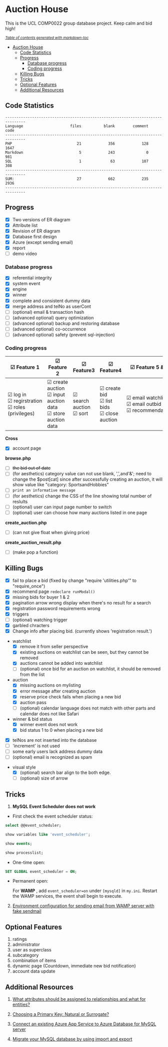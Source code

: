 # Auction House

This is the UCL COMP0022 group database project. Keep calm and bid high!

<small><i><a href='http://ecotrust-canada.github.io/markdown-toc/'>Table of contents generated with markdown-toc</a></i></small>

- [Auction House](#auction-house)
  * [Code Statistics](#code-statistics)
  * [Progress](#progress)
    + [Database progress](#database-progress)
    + [Coding progress](#coding-progress)
  * [Killing Bugs](#killing-bugs)
  * [Tricks](#tricks)
  * [Optional Features](#optional-features)
  * [Additional Resources](#additional-resources)

## Code Statistics

```shell
-------------------------------------------------------------------------------
Language                     files          blank        comment           code
-------------------------------------------------------------------------------
PHP                             21            356            128           1647
Markdown                         5            243              0            981
SQL                              1             63            107            308
-------------------------------------------------------------------------------
SUM:                            27            662            235           2936
-------------------------------------------------------------------------------
```

## Progress

- [x] Two versions of ER diagram
- [x] Attribute list
- [x] Revision of ER diagram
- [x] Database first design
- [x] Azure (except sending email)
- [x] report
- [ ] demo video

### Database progress

- [x] referential integrity
- [x] system event
- [x] engine
- [x] winner
- [x] complete and consistent dummy data
- [x] merge address and telNo as userCont
- [ ] (optional) email & transaction hash
- [ ] (advanced optional) query optimization
- [ ] (advanced optional) backup and restoring database
- [ ] (advanced optional) co-occurrence
- [ ] (advanced optional)  safety (prevent sql-injection)

### Coding progress

| &#9745; Feature 1  | &#9745; Feature 2 | &#9745; Feature3 | &#9745; Feature4 | &#9745; Feature 5 & 6 |
| -------------------------- | ----------------- | ---------------- | ---------------- | ---------------- |
| &#9745; log in <br>&#9745; regirstration <br>&#9745; roles (privileges)    | &#9745; create auction <br>&#9745; input auction data <br>&#9745; store auction data | &#9745; search auction <br>&#9745; sort <br> | &#9745; create bid <br>&#9745; list bids <br>&#9745; close auction | &#9745; email watchlist <br>&#9745; email outbid <br>&#9745; recommendation |

**Cross**

- [x] account page

**browse.php**

- [ ] ~~the bid out of date~~
- [ ] (for aesthetics) category value can not use blank, ',',and'&'; need to change the $post[cat] since after successfully creating an auction, it will show value like "category: SportsandHobbies"
- [ ] `print an informative message`
- [ ] (for aesthetics) change the CSS of the line showing total number of reslults
- [ ] (optional) user can input page number to switch
- [ ] (optional) user can choose how many auctions listed in one page

**create_auction.php**

- [ ] (can not give float when giving price)

**create_auction_result.php**

- [ ] (make pop a function)

## Killing Bugs

- [x] fail to place a bid (fixed by change "require 'utilities.php'" to "require_once")
- [x] recommend page `redeclare runModal()`
- [x] missing bids for buyer 1 & 2
- [x] pagination arrow wrong display when there's no result for a search
- [x] registration password requirements wrong
- [x] triggers
- [ ] (optional) watching trigger
- [x] garbled chracters
- [x] Change info after placing bid. (currently shows 'registration result.')
- watchlist
  - [x] remove it from seller perspective
  - [x] existing auctions on watchlist can be seen, but they cannot be removed
  - [x] auctions cannot be added into watchlist
  - [ ] (optional) once bid for an auction on watchlist, it should be removed from the list
- auction
  - [x] missing auctions on mylisting
  - [x] error message after creating auction
  - [x] reserve price check fails when placing a new bid
  - [x] auction pass
  - [ ] (optional) calendar language does not match with other parts and calendar does not like Safari
- winner & bid status
  - [x] winner event does not work
  - [x] bid status 1 to 0 when placing a new bid
- [x] telNos are not inserted into the database
- [ ] 'increment' is not used
- [ ] some early users lack address dummy data
- [ ] (optional) email is recognized as spam
- visual style
  - [x] (optional) search bar align to the both edge.
  - [ ] (optional) size of arrow
## Tricks

1. **MySQL Event Scheduler does not work**

- First check the event scheduler status:

```sql
select @@event_scheduler;

show variables like 'event_scheduler';

show events;

show processlist;
```

- One-time open:

```sql
SET GLOBAL event_scheduler = ON;
```

- Permanent open:

  For **WAMP** , add `event_scheduler=on` under `[mysqld]` in `my.ini`. Restart the WAMP services, the event shall begin to execute.

2. [Environment configuration for sending email  from WAMP server with fake sendmail](https://blog.techwheels.net/send-email-from-localhost-wamp-server-using-sendmail/)



## Optional Features

1. ratings
3. administrator
3. user as superclass
4. subcategory
5. combination of items
6. dynamic page (Countdown, immediate new bid notification)
7. account data update


## Additional Resources

1. [What attributes should be assigned to relationships and what for entities?](https://www.geeksforgeeks.org/attributes-to-relationships-in-er-model/#:~:text=In%20ER%20model%2C%20entities%20have,have%20attributes%20associated%20to%20them.)

2. [Choosing a Primary Key: Natural or Surrogate?](http://www.agiledata.org/essays/keys.html)

3. [Connect an existing Azure App Service to Azure Database for MySQL server]( https://docs.microsoft.com/en-us/azure/mysql/howto-connect-webapp)

4. [Migrate your MySQL database by using import and export](https://docs.microsoft.com/en-us/azure/mysql/concepts-migrate-import-export)

